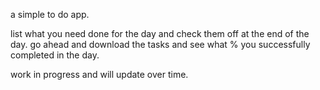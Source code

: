 a simple to do app.

list what you need done for the day and check them off at the end of the day. go ahead and download the tasks and see what % you successfully completed in the day.

work in progress and will update over time.
